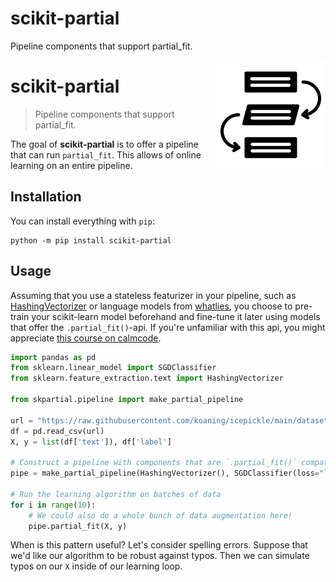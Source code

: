 # scikit-partial

Pipeline components that support partial_fit.

<img src="img.png" width=175 align="right">

# scikit-partial

> Pipeline components that support partial_fit.

The goal of **scikit-partial** is to offer a pipeline that can run
`partial_fit`. This allows of online learning on an entire pipeline.

## Installation

You can install everything with `pip`:

```
python -m pip install scikit-partial
```

## Usage 

Assuming that you use a stateless featurizer in your pipeline, such as [HashingVectorizer](https://scikit-learn.org/stable/modules/generated/sklearn.feature_extraction.text.HashingVectorizer.html#sklearn.feature_extraction.text.HashingVectorizer) or language models from [whatlies](https://koaning.github.io/whatlies/api/language/universal_sentence/), you choose to pre-train your scikit-learn model beforehand and fine-tune it later using models that offer the `.partial_fit()`-api. If you're unfamiliar with this api, you might appreciate [this course on calmcode](https://calmcode.io/partial_fit/introduction.html).


```python
import pandas as pd
from sklearn.linear_model import SGDClassifier
from sklearn.feature_extraction.text import HashingVectorizer

from skpartial.pipeline import make_partial_pipeline

url = "https://raw.githubusercontent.com/koaning/icepickle/main/datasets/imdb_subset.csv"
df = pd.read_csv(url)
X, y = list(df['text']), df['label']

# Construct a pipeline with components that are `.partial_fit()` compatible
pipe = make_partial_pipeline(HashingVectorizer(), SGDClassifier(loss="log"))

# Run the learning algorithm on batches of data
for i in range(10):
    # We could also do a whole bunch of data augmentation here!
    pipe.partial_fit(X, y)
```

When is this pattern useful? Let's consider spelling errors. Suppose that we'd like
our algorithm to be robust against typos. Then we can simulate typos on our `X` inside
of our learning loop. 
